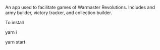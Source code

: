 An app used to facilitate games of Warmaster Revolutions.
Includes and army builder, victory tracker, and collection builder.

To install

yarn i

yarn start
